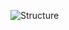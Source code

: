 ![Structure](https://user-images.githubusercontent.com/90825310/143778231-60eff771-ce14-42a9-b389-47fe45007b63.jpeg)
